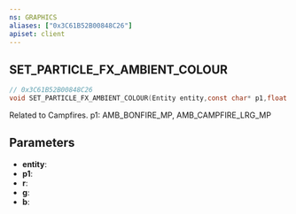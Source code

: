 ```yaml
---
ns: GRAPHICS
aliases: ["0x3C61B52B00848C26"]
apiset: client
---
```

## SET_PARTICLE_FX_AMBIENT_COLOUR

```c
// 0x3C61B52B00848C26
void SET_PARTICLE_FX_AMBIENT_COLOUR(Entity entity,const char* p1,float r,float g,float b);
```

Related to Campfires.
p1: AMB_BONFIRE_MP, AMB_CAMPFIRE_LRG_MP

## Parameters
* **entity**:
* **p1**:
* **r**:
* **g**:
* **b**: